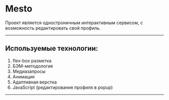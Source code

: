 # Mesto

Проект является одностроничным интерактивным сервисом, с возможность редактировать свой профиль. 
__________________________________________
## Используемые технологии:
1. flex-box разметка
2. БЭМ-методология
3. Медиазапросы
4. Анимация
5. Адаптивная верстка
6. JavaScript (редактирования профиля в popup)
___________________________________________
